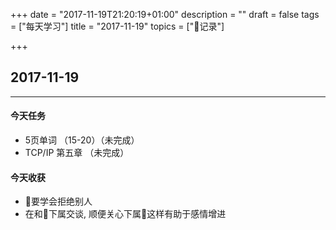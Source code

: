 +++
date = "2017-11-19T21:20:19+01:00"
description = ""
draft = false
tags = ["每天学习"]
title = "2017-11-19"
topics = ["记录"]

+++

## 2017-11-19

---
#### 今天任务
* 5页单词 （15-20）（未完成）
* TCP/IP 第五章 （未完成）

#### 今天收获

* 要学会拒绝别人
* 在和下属交谈, 顺便关心下属这样有助于感情增进